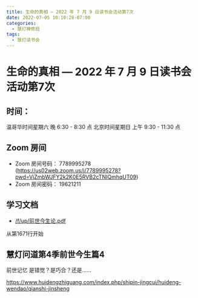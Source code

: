 ```yaml
---
title: 生命的真相 — 2022 年 7 月 9 日读书会活动第7次
date: 2022-07-05 10:10:28-07:00
categories:
  - 慧灯禅修班
tags:
  - 慧灯读书会
---
```

# 生命的真相 — 2022 年 7 月 9 日读书会活动第7次

## 时间：

温哥华时间星期六 晚 6:30 - 8:30 点
北京时间星期日 上午 9:30 - 11:30 点

## Zoom 房间

- Zoom 房间号码： 7789995278 (https://us02web.zoom.us/j/7789995278?pwd=VjZmbWJFY2k2K0E5RVB2cTNIQmhqUT09)
- Zoom 房间密码： 19621211

## 学习文档

- [/f/up/前世今生论.pdf](/f/up/前世今生论.pdf)

从第1671行开始

## 慧灯问道第4季前世今生篇4 

前世记忆 是错觉？是巧合？还是…...

<https://www.huidengzhiguang.com/index.php/shipin-jingcui/huideng-wendao/qianshi-jinsheng>